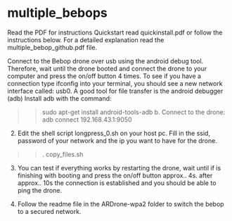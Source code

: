 # multiple_bebops

Read the PDF for instructions
Quickstart read quickinstall.pdf or follow the instructions below. For a detailed explanation read the multiple_bebop_github.pdf file.

Connect to the Bebop drone over usb using the android debug tool. Therefore, wait until the drone booted and connect the drone to your computer and press the on/off button 4 times. To see if you have a connection type ifconfig into your terminal, you should see a new network interface called: usb0.
A good tool for file transfer is the android debugger (adb)
Install adb with the command: 
>>  sudo apt-get install android-tools-adb
b.	Connect to the drone: 
>>  adb connect 192.168.43.1:9050


2.	Edit the shell script longpress_0.sh on your host pc.
Fill in the ssid, password  of your network and the ip you want to have for the drone.
>>  . copy_files.sh
3.	You can test if everything works by restarting the drone, wait until if is finishing with booting and press the on/off button approx.. 4s. after approx.. 10s the connection is established and you should be able to ping the drone.
 
4.	Follow the readme file in the ARDrone-wpa2 folder to switch the bebop to a secured network.
